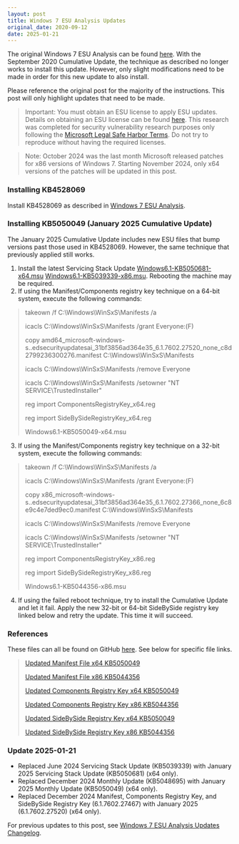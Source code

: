 ```yaml
---
layout: post
title: Windows 7 ESU Analysis Updates
original_date: 2020-09-12
date: 2025-01-21
---
```


The original Windows 7 ESU Analysis can be found [here](https://hackandpwn.com/windows-7-esu-analysis).  With the September 2020 Cumulative Update, the technique as described no longer works to install this update.  However, only slight modifications need to be made in order for this new update to also install.

Please reference the original post for the majority of the instructions.  This post will only highlight updates that need to be made.

> Important:  You must obtain an ESU license to apply ESU updates.  Details on obtaining an ESU license can be found [here](https://support.microsoft.com/en-us/help/4497181/lifecycle-faq-extended-security-updates).  This research was completed for security vulnerability research purposes only following the [Microsoft Legal Safe Harbor Terms](https://www.microsoft.com/en-us/msrc/bounty-safe-harbor).  Do not try to reproduce without having the required licenses.

> Note: October 2024 was the last month Microsoft released patches for x86 versions of Windows 7.  Starting November 2024, only x64 versions of the patches will be updated in this post.

### Installing KB4528069

Install KB4528069 as described in [Windows 7 ESU Analysis](https://hackandpwn.com/windows-7-esu-analysis). 

### Installing KB5050049 (January 2025 Cumulative Update)

The January 2025 Cumulative Update includes new ESU files that bump versions past those used in KB4528069.  However, the same technique that previously applied still works.

1. Install the latest Servicing Stack Update [Windows6.1-KB5050681-x64.msu](https://github.com/HackAndPwn/Windows-7-Patching/raw/master/07_ESU_Updates/01_Windows6.1-KB5050681-x64.msu) [Windows6.1-KB5039339-x86.msu](https://github.com/HackAndPwn/Windows-7-Patching/raw/master/07_ESU_Updates/01_Windows6.1-KB5039339-x86.msu).  Rebooting the machine may be required.
2. If using the Manifest/Components registry key technique on a 64-bit system, execute the following commands:
> takeown /f C:\Windows\WinSxS\Manifests /a
>
> icacls C:\Windows\WinSxS\Manifests /grant Everyone:(F)
>
> copy amd64_microsoft-windows-s..edsecurityupdatesai_31bf3856ad364e35_6.1.7602.27520_none_c8d2799236300276.manifest C:\Windows\WinSxS\Manifests
>
> icacls C:\Windows\WinSxS\Manifests /remove Everyone
>
> icacls C:\Windows\WinSxS\Manifests /setowner "NT SERVICE\TrustedInstaller"
>
> reg import ComponentsRegistryKey_x64.reg
>
> reg import SideBySideRegistryKey_x64.reg
>
> Windows6.1-KB5050049-x64.msu
3. If using the Manifest/Components registry key technique on a 32-bit system, execute the following commands:
> takeown /f C:\Windows\WinSxS\Manifests /a
>
> icacls C:\Windows\WinSxS\Manifests /grant Everyone:(F)
>
> copy x86_microsoft-windows-s..edsecurityupdatesai_31bf3856ad364e35_6.1.7602.27366_none_6c8e9c4e7ded9ec0.manifest C:\Windows\WinSxS\Manifests
>
> icacls C:\Windows\WinSxS\Manifests /remove Everyone
>
> icacls C:\Windows\WinSxS\Manifests /setowner "NT SERVICE\TrustedInstaller"
>
> reg import ComponentsRegistryKey_x86.reg
>
> reg import SideBySideRegistryKey_x86.reg
>
> Windows6.1-KB5044356-x86.msu
4. If using the failed reboot technique, try to install the Cumulative Update and let it fail.  Apply the new 32-bit or 64-bit SideBySide registry key linked below and retry the update.  This time it will succeed.

### References

These files can all be found on GitHub [here](https://github.com/HackAndPwn/Windows-7-ESU-Analysis).  See below for specific file links.

> [Updated Manifest File x64 KB5050049](https://github.com/HackAndPwn/Windows-7-ESU-Analysis/blob/master/2025_01/amd64_microsoft-windows-s..edsecurityupdatesai_31bf3856ad364e35_6.1.7602.27520_none_c8d2799236300276.manifest)
>
> [Updated Manifest File x86 KB5044356](https://github.com/HackAndPwn/Windows-7-ESU-Analysis/blob/master/2024_10/x86_microsoft-windows-s..edsecurityupdatesai_31bf3856ad364e35_6.1.7602.27366_none_6c8e9c4e7ded9ec0.manifest)
>
> [Updated Components Registry Key x64 KB5050049](https://github.com/HackAndPwn/Windows-7-ESU-Analysis/blob/master/2025_01/ComponentsRegistryKey_x64.reg)
>
> [Updated Components Registry Key x86 KB5044356](https://github.com/HackAndPwn/Windows-7-ESU-Analysis/blob/master/2024_10/ComponentsRegistryKey_x86.reg)
>
> [Updated SideBySide Registry Key x64 KB5050049](https://github.com/HackAndPwn/Windows-7-ESU-Analysis/blob/master/2025_01/SideBySideRegistryKey_x64.reg)
>
> [Updated SideBySide Registry Key x86 KB5044356](https://github.com/HackAndPwn/Windows-7-ESU-Analysis/blob/master/2024_10/SideBySideRegistryKey_x86.reg)

### Update 2025-01-21
* Replaced June 2024 Servicing Stack Update (KB5039339) with January 2025 Servicing Stack Update (KB5050681) (x64 only).
* Replaced December 2024 Monthly Update (KB5048695) with January 2025 Monthly Update (KB5050049) (x64 only).
* Replaced December 2024 Manifest, Components Registry Key, and SideBySide Registry Key (6.1.7602.27467) with January 2025 (6.1.7602.27520) (x64 only).

For previous updates to this post, see [Windows 7 ESU Analysis Updates Changelog](https://hackandpwn.com/windows-7-esu-analysis-updates-changelog/).